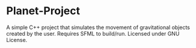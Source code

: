 Planet-Project
==============

A simple C++ project that simulates the movement of gravitational objects created by the user. Requires SFML to build/run. Licensed under GNU License.
